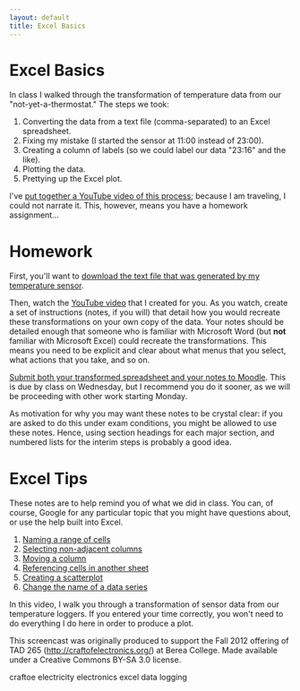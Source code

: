 ```yaml
---
layout: default
title: Excel Basics
---
```


# Excel Basics

In class I walked through the transformation of temperature data from our "not-yet-a-thermostat." The steps we took:

1. Converting the data from a text file (comma-separated) to an Excel spreadsheet.
1. Fixing my mistake (I started the sensor at 11:00 instead of 23:00).
1. Creating a column of labels (so we could label our data "23:16" and the like).
1. Plotting the data.
1. Prettying up the Excel plot.

I've [put together a YouTube video of this process](http://www.youtube.com/watch?v=5vc-_UGa6f0); because I am traveling, I could not narrate it. This, however, means you have a homework assignment...

# Homework

First, you'll want to [download the text file that was generated by my temperature sensor]({{site.url}}/downloads/LOG00010.txt).

Then, watch the [YouTube video](http://www.youtube.com/watch?v=5vc-_UGa6f0) that I created for you. As you watch, create a set of instructions (notes, if you will) that detail how you would recreate these transformations on your own copy of the data. Your notes should be detailed enough that someone who is familiar with Microsoft Word (but **not** familiar with Microsoft Excel) could recreate the transformations. This means you need to be explicit and clear about what menus that you select, what actions that you take, and so on.

[Submit both your transformed spreadsheet and your notes to Moodle](http://moodle.berea.edu/mod/assignment/view.php?id=57615). This is due by class on Wednesday, but I recommend you do it sooner, as we will be proceeding with other work starting Monday.

As motivation for why you may want these notes to be crystal clear: if you are asked to do this under exam conditions, you might be allowed to use these notes. Hence, using section headings for each major section, and numbered lists for the interim steps is probably a good idea.

# Excel Tips

These notes are to help remind you of what we did in class. You can, of course, Google for any particular topic that you might have questions about, or use the help built into Excel.

1. [Naming a range of cells](http://www.contextures.com/xlNames01.html)
1. [Selecting non-adjacent columns](http://spreadsheets.about.com/od/exceltips/qt/8830nonadjacent.htm)
1. [Moving a column](http://superuser.com/questions/178222/excel-keyboard-shortcut-to-move-swap-column-left-or-right)
1. [Referencing cells in another sheet](http://www.tech-recipes.com/rx/1604/excel_how_to_reference_cells_in_other_worksheets/)
1. [Creating a scatterplot](http://www.ncsu.edu/labwrite/res/gt/graphtut-home.html)
1. [Change the name of a data series](http://office.microsoft.com/en-us/excel-help/change-data-series-names-or-legend-text-HP005198820.aspx)


In this video, I walk you through a transformation of sensor data from our temperature loggers. If you entered your time correctly, you won't need to do everything I do here in order to produce a plot.

This screencast was originally produced to support the Fall 2012 offering of TAD 265 (http://craftofelectronics.org/) at Berea College. Made available under a Creative Commons BY-SA 3.0 license.

craftoe electricity electronics excel data logging